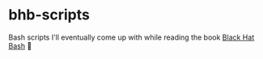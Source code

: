 # bhb-scripts
Bash scripts I'll eventually come up with while reading the book [Black Hat Bash](https://nostarch.com/black-hat-bash) 🐚
